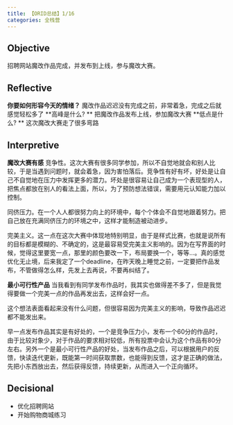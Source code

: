 ```yaml
---
title: 【ORID总结】1/16
categories: 全栈营
---
```


## Objective
招聘网站魔改作品完成，并发布到上线，参与魔改大赛。

## Reflective
**你要如何形容今天的情绪？**
魔改作品迟迟没有完成之前，非常着急，完成之后就感觉轻松多了
**高峰是什么? **
把魔改作品发布上线，参加魔改大赛
**低点是什么? **
这次魔改大赛走了很多弯路

## Interpretive
**魔改大赛有感**
竞争性。这次大赛有很多同学参加，所以不自觉地就会和别人比较，于是当遇到问题时，就会着急，因为害怕落后。竞争性有好有坏，好处是让自己不自觉地在压力中发挥更多的潜力。坏处是很容易让自己成为一个表现型的人，把焦点都放在别人的看法上面，所以，为了预防想法错误，需要用元认知能力加以控制。

同侪压力。在一个人人都很努力向上的环境中，每个个体会不自觉地跟着努力。把自己放在充满同侪压力的环境之中，这样才能制造被动进步。

完美主义。这一点在这次大赛中体现地特别明显，由于是样式比赛，也就是说所有的目标都是模糊的、不确定的，这是最容易受完美主义影响的。因为在写界面的时候，觉得这里要宽一点，那里的颜色要改一下，布局要换一个，等等…。真的感觉优化无止境，后来我定了一个deadline，在昨天晚上睡觉之前，一定要把作品发布，不管做得怎么样，先发上去再说，不要再纠结了。

**最小可行性产品**
当我看到有同学发布作品时，我其实也做得差不多了，但是我觉得要做一个完美一点的作品再发出去，这样会好一点。

这个想法表面看起来没有什么问题，但很容易因为完美主义的影响，导致作品迟迟都不能发出来。

早一点发布作品其实是有好处的，一个是竞争压力小，发布一个60分的作品时，由于比较对象少，对于作品的要求相对较低，所有投票中会认为这个作品有80分左右。另外一个是最小可行性产品的好处，当发布作品之后，可以根据用户的反馈，快读迭代更新，既能第一时间获取票数，也能得到反馈，这才是正确的做法，先把小东西放出去，然后获得反馈，持续更新，从而进入一个正向循环。

## Decisional
- 优化招聘网站
- 开始购物商城练习